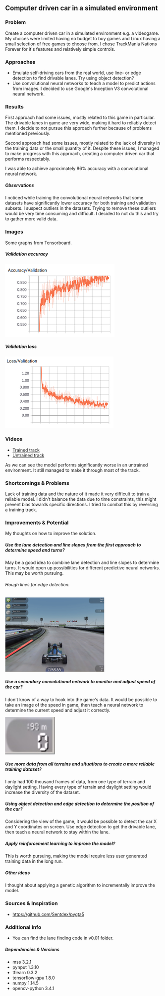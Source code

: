 ## Computer driven car in a simulated environment

### Problem
Create a computer driven car in a simulated environment e.g. a videogame. My choices were limited having no budget to buy games and Linux having a small selection of free games to choose from. I chose TrackMania Nations Forever for it's features and relatively simple controls.

### Approaches
- Emulate self-driving cars from the real world, use line- or edge detection to find drivable lanes. Try using object detection?
- Use convolutional neural networks to teach a model to predict actions from images. I decided to use Google's Inception V3 convolutional neural network.

### Results
First approach had some issues, mostly related to this game in particular. The drivable lanes in game are very wide, making it hard to reliably detect them. I decide to not pursue this approach further because of problems mentioned previously.

Second approach had some issues, mostly related to the lack of diversity in the training data or the small quantity of it. Despite these issues, I managed to make progress with this approach, creating a computer driven car that performs respectably.

I was able to achieve aproximately 86% accuracy with a convolutional neural network.

##### Observations
I noticed while training the convolutional neural networks that some datasets have significantly lower accuracy for both training and validation subsets. I suspect outliers in the datasets. Trying to remove these outliers would be very time consuming and difficult. I decided to not do this and try to gather more valid data.

### Images
Some graphs from Tensorboard.

##### Validation accuracy<br />
<img src="resources/validation-accuracy.png" alt="Validation accuracy" />

##### Validation loss<br />
<img src="resources/validation-loss.png" alt="Validation loss" />

### Videos
- [Trained track](https://youtu.be/CAi4YIlSLm0)
- [Untrained track](https://youtu.be/S2kOVLtNqkg)
 
As we can see the model performs significantly worse in an untrained environment. It still managed to make it through most of the track. 

### Shortcomings & Problems
Lack of training data and the nature of it made it very difficult to train a reliable model. I didn't balance the data due to time constraints, this might prevent bias towards specific directions. I tried to combat this by reversing a training track.

### Improvements & Potential
My thoughts on how to improve the solution.

##### Use the lane detection and line slopes from the first approach to determine speed and turns?
May be a good idea to combine lane detection and line slopes to determine turns. It would open up possibilities for different predictive neural networks. This may be worth pursuing.

###### Hough lines for edge detection.
<img src="resources/hough-lines.jpg" alt="Hough Lines" width="320" height="240" />

##### Use a secondary convolutional network to monitor and adjust speed of the car?
I don't know of a way to hook into the game's data. It would be possible to take an image of the speed in game, then teach a neural network to determine the current speed and adjust it correctly.

<img src="resources/speed.jpg" alt="Velocity" width="160" height="120" />

##### Use more data from all terrains and situations to create a more reliable training dataset?
I only had 100 thousand frames of data, from one type of terrain and daylight setting. Having every type of terrain and daylight setting would increase the diversity of the dataset.

##### Using object detection and edge detection to determine the position of the car?
Considering the view of the game, it would be possible to detect the car X and Y coordinates on screen. Use edge detection to get the drivable lane, then teach a neural network to stay within the lane.

##### Apply reinforcement learning to improve the model?
This is worth pursuing, making the model require less user generated training data in the long run.

##### Other ideas
I thought about applying a genetic algorithm to incrementally improve the model.

### Sources & Inspiration
- https://github.com/Sentdex/pygta5

### Additional Info
- You can find the lane finding code in v0.01 folder.

##### Dependencies & Versions
- mss 3.2.1
- pynput 1.3.10
- tflearn 0.3.2
- tensorflow-gpu 1.8.0
- numpy 1.14.5
- opencv-python 3.4.1